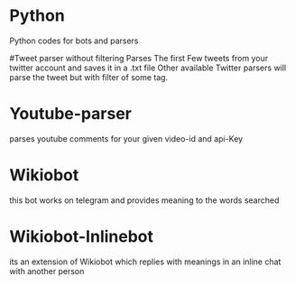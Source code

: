 # Python
Python codes for bots and parsers

#Tweet parser without filtering
Parses The first Few tweets from your twitter account and saves it in a .txt file
Other available Twitter parsers will parse the tweet but with filter of some tag.

# Youtube-parser
parses youtube comments for your given video-id and api-Key

# Wikiobot
this bot works on telegram and provides meaning to the words searched

# Wikiobot-Inlinebot
its an extension of Wikiobot which replies with meanings in an inline chat with another person 
